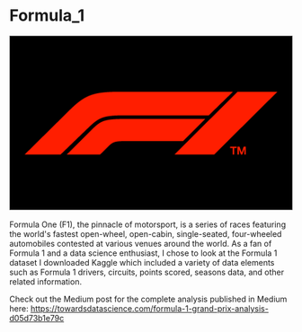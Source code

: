 # Formula_1

![This is an image](https://github.com/shreyrastogi0508/Formula_1/blob/master/f1.png)


Formula One (F1), the pinnacle of motorsport, is a series of races featuring the world's fastest open-wheel, open-cabin, single-seated, four-wheeled automobiles contested at various venues around the world. As a fan of Formula 1 and a data science enthusiast, I chose to look at the Formula 1 dataset I downloaded  Kaggle which included a variety of data elements such as Formula 1 drivers, circuits, points scored, seasons data, and other related information.

Check out the Medium post for the complete analysis published in Medium here: https://towardsdatascience.com/formula-1-grand-prix-analysis-d05d73b1e79c

